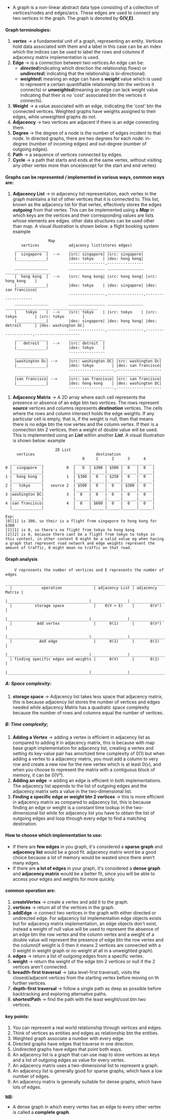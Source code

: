 - A graph is a non-linear abstract data type consisting of a collection of vertices/nodes and edges/arcs. These edges are used to connect any two vertices in the graph. The graph is denoted by **G(V,E)**.

#### Graph terminologies:
1. **vertex** -> a fundamental unit of a graph, representing an entity. Vertices hold data associated with them and a label in this case can be an index which the indices can be used to label the rows and columns if adjacency matrix implementation is used.
2. **Edge** -> is a connection between two vertices.An edge can be:
    - ***directed***(indicating which direction the relationship flows) or ***undirected***( indicating that the relationship is bi-directional). 
    - ***weighted***( meaning an edge can have a ***weight*** value which is used to represent a certain quantifiable relationship btn the vertices it connects) or ***unweighted***(meaning an edge can lack weight value indicating that their is no 'cost' associated btn the vertices it connects).
3. **Weight** -> a value associated with an edge, indicating the 'cost' btn the connected vertices. Weighted graphs have weights assigned to their edges, while unweighted graphs do not.
4. **Adjacency** -> two vertices are adjacent if there is an edge connecting them.
5. **Degree** -> the degree of a node is the number of edges incident to that node. In directed graphs, there are two degrees for each node: in-degree (number of incoming edges) and out-degree (number of outgoing edges).
6. **Path** -> a sequence of vertices connected by edges.
7. **Cycle** -> a path that starts and ends at the same vertex, without visiting any other vertex more than once(except for the start and end vertex) 

#### Graphs can be represented / implemented in various ways, common ways are:
1. **Adjacency List** -> in adjacency list representation, each vertex in the graph maintains a list of other vertices that it is connected to. This list, known as the adjacency list for that vertex, effectively stores the edges ***outgoing*** from that vertex. This can be implemented using a ***Map*** in which keys are the vertices and their corresponding values are lists whose elements are edges. other data structures can be used other than map. A visual illustration is shown below: a flight booking system example
```
                   Map
       vertices             adjacency list(stores edges)
    _______________         ________________ ________________
    |  singapore  |  -->    |src: singapore| |src: singapore|
    |_____________|         |des: tokyo    | |des: hong kong|
                            ----------------,----------------
    _______________         ________________ ________________ ____________________
    |  hong kong  |  -->    |src: hong kong| |src: hong kong| |src: hong kong    |
    |_____________|         |des: tokyo    | |des: singapore| |des: san francisco|
                            ----------------,----------------,-------------------- 
    _______________         ________________ ________________ ____________________ ____________________ 
    |    tokyo    |  -->    |src: tokyo    | |src: tokyo    | |src: tokyo        | |src: tokyo        |
    |_____________|         |des: singapore| |des: hong kong| |des: detroit      | |des: washington DC| 
                            ----------------,----------------,--------------------,--------------------
    _______________         ________________ 
    |   detroit   |  -->    |src: detroit  |   
    |_____________|         |des: tokyo    |
                            ----------------
    _______________         ____________________ ____________________
    |washington Dc| -->     |src: washington DC| |src: washington Dc| 
    |_____________|         |des: tokyo        | |des: san francisco|
                            --------------------,--------------------
    _______________         ____________________ ____________________
    |san francisco| -->     |src: san francisco| |src: san francisco|
    |_____________|         |des: hong kong    | |des: washington DC|
                            --------------------,--------------------            
```
1. **Adjacency Matrix** -> A 2D array where each cell represents the presence or absence of an edge btn two vertices. The rows represent ***source*** vertices and columns represents ***destination*** vertices. The cells where the rows and column intersect holds the edge weights. If any particular cell is empty, that is, if the weight is null, then that means there is no edge btn the row vertex and the column vertex. If their is a connection btn 2 vertices, then a weight of double value will be used. This is implemented using an ***List*** within another ***List***. A visual illustration is shown below: example
```
                      2D List  
     vertices                           destination
                                  0     1      2      3      4
  _______________             ____________________________________
0 |  singapore  |          0  |   0  | $300 | $500 |  0   |  0   |
  |_____________|             |______|______|______|______|______|  
1 |  hong kong  |          1  | $300 |  0   | $250 |  0   |  0   |     
  |_____________|             |______|______|______|______|______|    
2 |   tokyo     |   source 2  | $500 |  0   |  0   | $300 |  0   |    
  |_____________|             |______|______|______|______|______|
3 |washington DC|          3  |  0   |  0   |  0   |  0   |  0   |
  |_____________|             |______|______|______|______|______|
4 |san francisco|          4  |  0   | $600 |  0   |  0   |  0   |
  |_____________|             |______|______|______|______|______|

Exp:
[0][1] is 300, so their is a flight from singapore to hong kong for $300
[2][1] is 0, so there's no flight from tokyo to hong kong
[2][2] is 0, because there cant be a flight from tokyo to tokyo in this context, in other context 0 might be a valid value eg when having a graph that represent road network and edge weights represent the amount of traffic, 0 might mean no traffic on that road.

```

#### Graph analysis
```
    V represents the number of vertices and E represents the number of edges
  __________________________________________________________________________
  |             operation              | adjacency List | adjacency Matrix |
  |____________________________________|________________|__________________|
  |          storage space             |    0(V + E)    |       0(V²)      |
  |____________________________________|________________|__________________|
  |           Add vertex               |      0(1)      |       0(V²)      |
  |____________________________________|________________|__________________|
  |            Add edge                |      0(1)      |       0(1)       |
  |____________________________________|________________|__________________|
  | finding specific edges and weights |      0(V)      |       0(1)       |
  |____________________________________|________________|__________________|

 ```
 ##### A: Space complexity:
 1. **storage space** -> Adjacency list takes less space that adjacency matrix, this is because adjacency list stores the number of vertices and edges needed while adjacency Matrix has a quadratic space complexity because the number of rows and columns equal the number of vertices.
 ##### B: Time complexity;  
 1. **Adding a Vertex** -> adding a vertex is efficient in adjacency list as compared to adding it in adjacency matrix, this is because with map base graph implementation for adjacency list, creating a vertex and setting its key-value pair has amortized time complexity of 0(1) but when adding a vertex to a adjacency matrix, you must add a column to very row and create a new row for the new vertex which is at least 0(v), and when you choose to represent the matrix with a contiguous block of memory, it can be 0(V²).
 2. **Adding an edge** -> adding an edge is efficient in both implementations. The adjacency list appends to the list of outgoing edges and the adjacency matrix sets a value in the two-dimensional list.
 3. **Finding a specific edge or weight btn 2 vertices** -> this is more efficient in adjacency matrix as compared to adjacency list, this is because finding an edge or weight is a constant time lookup in the two-dimensional list while for adjacency list you have to obtain the list of outgoing edges and loop through every edge to find a matching destination.

#### How to choose which implementation to use:
- If there are **few edges** in you graph, it's considered a **sparse graph** and **adjacency list** would be a good fit. adjacency matrix wont be a good choice because a lot of memory would be wasted since there aren't many edges.
- If there are **a lot of edges** in your graph, it's considered a **dense graph** and **adjacency matrix** would be a better fit, since you will be able to access your edges and weights for more quickly.


#### common operation are:
1. **createVertex** -> create a vertex and add it to the graph.
2. **vertices** -> return all of the vertices in the graph.
3. **addEdge** -> connect two vertices in the graph with either directed or undirected edge. For adjacency list implementation edge objects exists but for adjacency matrix implementation, an edge objects don't exist, instead a weight of null value will be used to represent the absence of an edge btn the row vertex and the column vertex and a weight of a double value will represent the presence of edge btn the row vertex and the column(if weight is 0 then it means 2 vertices are connected with a 0 weight in weight graph or no weight at all in a unweighted graph).
4. **edges** -> return a list of outgoing edges from a specific vertex.
5. **weight** -> return the weight of the edge btn 2 vertices or null if the 2 vertices aren't connected.
6. **breadth-first traversal** -> (aka level-first traversal), visits the closest/adjacent vertices from the starting vertex before moving on th further vertices.
7. **depth-first traversal** -> follow a single path as deep as possible before backtracking and exploring alternative paths.
8. **shortestPath** -> find the path with the least weight/cost btn two vertices.



#### key points:
1. You can represent a real world relationship through vertices and edges.
2. Think of vertices as entities and edges as relationship btn the entities.
3. Weighted graph associate a number with every edge.
4. Directed graphs have edges that traverse in one direction.
5. Undirected graphs have edges that point both ways.
6. An adjacency list is a graph that can use map to store vertices as keys and a list of outgoing edges as value for every vertex.
7. An adjacency matrix uses a two-dimensional list to represent a graph.
8. An adjacency list is generally good for sparse graphs, which have a low number of edges.
9. An adjacency matrix is generally suitable for dense graphs, which have lots of edges.


**NB:**
- A dense graph in which every vertex has an edge to every other vertex is called a **complete graph**.